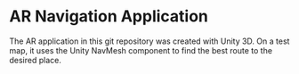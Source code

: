 # AR Navigation Application 
The AR application in this git repository was created with Unity 3D.
On a test map, it uses the Unity NavMesh component to find the best route to the desired place.
